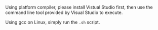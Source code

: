 Using platform compiler, please install Vistual Studio first, then use the command line tool provided by Visual Studio to execute.

Using gcc on Linux, simply run the `.sh` script.

